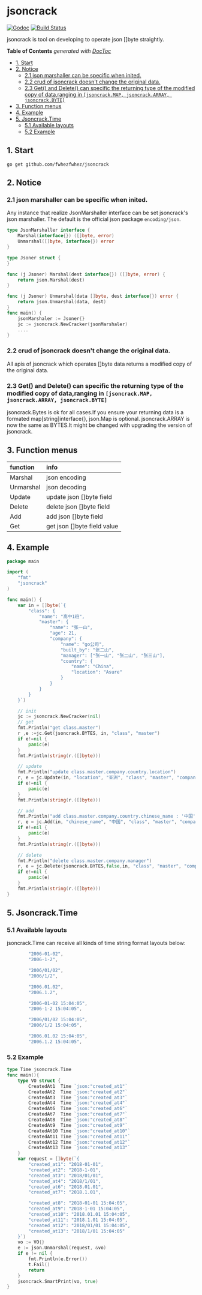 # jsoncrack
[![Godoc](http://img.shields.io/badge/godoc-reference-blue.svg?style=flat)](https://godoc.org/github.com/fwhezfwhez/jsoncrack)
[![Build Status]( https://www.travis-ci.org/fwhezfwhez/jsoncrack.svg?branch=master)]( https://www.travis-ci.org/fwhezfwhez/jsoncrack)

jsoncrack is tool on developing to operate json []byte straightly.
<!-- START doctoc generated TOC please keep comment here to allow auto update -->
<!-- DON'T EDIT THIS SECTION, INSTEAD RE-RUN doctoc TO UPDATE -->
**Table of Contents**  *generated with [DocToc](https://github.com/thlorenz/doctoc)*

- [1. Start](#1-start)
- [2. Notice](#2-notice)
  - [2.1 json marshaller can be specific when inited.](#21-json-marshaller-can-be-specific-when-inited)
  - [2.2 crud of jsoncrack doesn't change the original data.](#22-crud-of-jsoncrack-doesnt-change-the-original-data)
  - [2.3 Get() and Delete() can specific the returning type of the modified copy of data,ranging in `[jsoncrack.MAP, jsoncrack.ARRAY, jsoncrack.BYTE]`](#23-get-and-delete-can-specific-the-returning-type-of-the-modified-copy-of-dataranging-in-jsoncrackmap-jsoncrackarray-jsoncrackbyte)
- [3. Function menus](#3-function-menus)
- [4. Example](#4-example)
- [5. Jsoncrack.Time](#5-jsoncracktime)
  - [5.1 Available layouts](#51-available-layouts)
  - [5.2 Example](#52-example)

<!-- END doctoc generated TOC please keep comment here to allow auto update -->

## 1. Start
`go get github.com/fwhezfwhez/jsoncrack`

## 2. Notice
### 2.1 json marshaller can be specific when inited.
Any instance that realize JsonMarshaller interface can be set jsoncrack's json marshaller. The default is the official json package `encoding/json`.

```go
type JsonMarshaller interface {
	Marshal(interface{}) ([]byte, error)
	Unmarshal([]byte, interface{}) error
}

type Jsoner struct {
}

func (j Jsoner) Marshal(dest interface{}) ([]byte, error) {
	return json.Marshal(dest)
}

func (j Jsoner) Unmarshal(data []byte, dest interface{}) error {
	return json.Unmarshal(data, dest)
}
func main() {
    jsonMarshaler := Jsoner{}
	jc := jsoncrack.NewCracker(jsonMarshaler)
	....
}

```
### 2.2 crud of jsoncrack doesn't change the original data.
All apis of jsoncrack which operates []byte data returns a modified copy of the original data.

### 2.3 Get() and Delete() can specific the returning type of the modified copy of data,ranging in `[jsoncrack.MAP, jsoncrack.ARRAY, jsoncrack.BYTE]`
jsoncrack.Bytes is ok for all cases.If you ensure your returning data is a formated map[string]interface{}, json.Map is optional.
jsoncrack.ARRAY is now the same as BYTES.It might be changed with upgrading the version of jsoncrack.

## 3. Function menus
| function | info |
|:----------- | :---- |
| Marshal | json encoding  |
| Unmarshal | json decoding  |
| Update | update json []byte field  |
| Delete | delete json []byte field|
| Add | add json []byte field|
| Get | get json []byte field value |

## 4. Example
```go
package main

import (
	"fmt"
	"jsoncrack"
)

func main() {
	var in = []byte(`{
		"class": {
			"name": "高中1班",
			"master": {
				"name": "张一山",
				"age": 21,
				"company": {
					"name": "go公司",
					"built_by": "张二山",
					"manager": ["张一山", "张二山", "张三山"],
					"country": {
						"name": "China",
						"location": "Asure"
					}
				}
			}
		}
	}`)

	// init
	jc := jsoncrack.NewCracker(nil)
	// get
	fmt.Println("get class.master")
	r ,e :=jc.Get(jsoncrack.BYTES, in, "class", "master")
	if e!=nil {
		panic(e)
	}
	fmt.Println(string(r.([]byte)))

	// update
	fmt.Println("update class.master.company.country.location")
	r, e = jc.Update(in, "location", "亚洲", "class", "master", "company", "country")
	if e!=nil {
		panic(e)
	}
	fmt.Println(string(r.([]byte)))

	// add
	fmt.Println("add class.master.company.country.chinese_name : '中国'")
	r, e = jc.Add(in, "chinese_name", "中国", "class", "master", "company", "country")
	if e!=nil {
		panic(e)
	}
	fmt.Println(string(r.([]byte)))

	// delete
	fmt.Println("delete class.master.company.manager")
	r, e = jc.Delete(jsoncrack.BYTES,false,in, "class", "master", "company", "manager")
	if e!=nil {
		panic(e)
	}
	fmt.Println(string(r.([]byte)))
}
```

## 5. Jsoncrack.Time
### 5.1 Available layouts
jsoncrack.Time can receive all kinds of time string format layouts below:
```go
		"2006-01-02",
		"2006-1-2",

		"2006/01/02",
		"2006/1/2",

		"2006.01.02",
		"2006.1.2",

		"2006-01-02 15:04:05",
		"2006-1-2 15:04:05",

		"2006/01/02 15:04:05",
		"2006/1/2 15:04:05",

		"2006.01.02 15:04:05",
		"2006.1.2 15:04:05",
```
### 5.2 Example
```go
type Time jsoncrack.Time
func main(){
	type VO struct {
		CreatedAt1  Time `json:"created_at1"`
		CreatedAt2  Time `json:"created_at2"`
		CreatedAt3  Time `json:"created_at3"`
		CreatedAt4  Time `json:"created_at4"`
		CreatedAt6  Time `json:"created_at6"`
		CreatedAt7  Time `json:"created_at7"`
		CreatedAt8  Time `json:"created_at8"`
		CreatedAt9  Time `json:"created_at9"`
		CreatedAt10 Time `json:"created_at10"`
		CreatedAt11 Time `json:"created_at11"`
		CreatedAt12 Time `json:"created_at12"`
		CreatedAt13 Time `json:"created_at13"`
	}
	var request = []byte(`{
        "created_at1": "2018-01-01",
        "created_at2": "2018-1-01",
		"created_at3": "2018/01/01",
		"created_at4": "2018/1/01",
        "created_at6": "2018.01.01",
        "created_at7": "2018.1.01",

        "created_at8": "2018-01-01 15:04:05",
        "created_at9": "2018-1-01 15:04:05",
		"created_at10": "2018.01.01 15:04:05",
		"created_at11": "2018.1.01 15:04:05",
		"created_at12": "2018/01/01 15:04:05",
		"created_at13": "2018/1/01 15:04:05"
    }`)
	vo := VO{}
	e := json.Unmarshal(request, &vo)
	if e != nil {
		fmt.Println(e.Error())
		t.Fail()
		return
	}
	jsoncrack.SmartPrint(vo, true)
}
```
